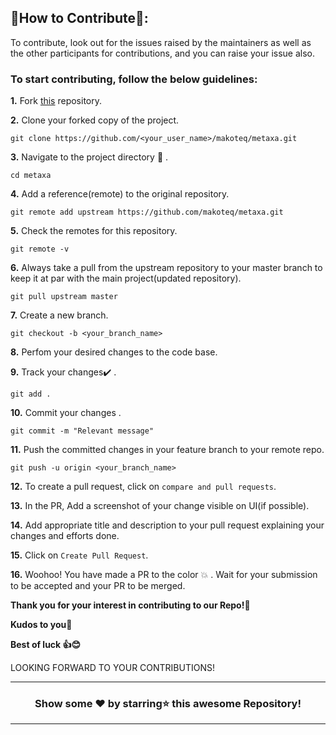 ## 📌How to Contribute📝:

To contribute, look out for the issues raised by the maintainers as well as the other participants for contributions, and you can raise your issue also.

### To start contributing, follow the below guidelines: 

**1.**  Fork [this](https://github.com/makoteq/metaxa) repository.

**2.**  Clone your forked copy of the project.

```
git clone https://github.com/<your_user_name>/makoteq/metaxa.git
```

**3.** Navigate to the project directory :file_folder: .

```
cd metaxa
```

**4.** Add a reference(remote) to the original repository.

```
git remote add upstream https://github.com/makoteq/metaxa.git 
```

**5.** Check the remotes for this repository.

```
git remote -v
```

**6.** Always take a pull from the upstream repository to your master branch to keep it at par with the main project(updated repository).

```
git pull upstream master
```

**7.** Create a new branch.

```
git checkout -b <your_branch_name>
```

**8.** Perfom your desired changes to the code base.

**9.** Track your changes:heavy_check_mark: .

```
git add . 
```

**10.** Commit your changes .

```
git commit -m "Relevant message"
```

**11.** Push the committed changes in your feature branch to your remote repo.

```
git push -u origin <your_branch_name>
```

**12.** To create a pull request, click on `compare and pull requests`.

**13.** In the PR, Add a screenshot of your change visible on UI(if possible).

**14.** Add appropriate title and description to your pull request explaining your changes and efforts done.

**15.** Click on `Create Pull Request`.


**16.** Woohoo! You have made a PR to the color :boom: . Wait for your submission to be accepted and your PR to be merged.

**Thank you for your interest in contributing to our Repo!🏼**

**Kudos to you🎈**

**Best of luck 👍😊**


LOOKING FORWARD TO YOUR CONTRIBUTIONS!

<hr>

<div align="center">

### Show some ❤️ by starring⭐ this awesome Repository!

</div>

<hr>
